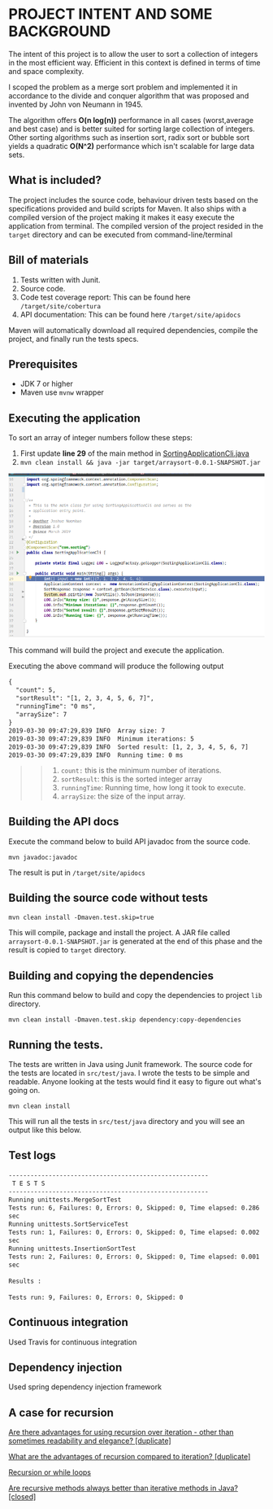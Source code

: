 
# PROJECT INTENT AND SOME BACKGROUND

The intent of this project is to allow the user to sort a collection of integers in the most efficient way.
Efficient in this context is defined in terms of time and space complexity.

I scoped the problem as a merge sort problem and implemented it in accordance to the
divide and conquer algorithm that was proposed and invented by John von Neumann in 1945.

The algorithm offers __O(n log(n))__ performance in all cases (worst,average and best case) and is better suited for
sorting large collection of integers. Other sorting algorithms such as insertion sort, radix sort or bubble sort yields a
quadratic __O(N^2)__ performance which isn't scalable for large data sets.


What is included?
------------------------
The project includes the source code, behaviour driven tests based on the specifications provided and build scripts for Maven.
It also ships with a compiled version of the project making it makes it easy execute the application from terminal.
The compiled version of the project resided in the `target` directory and can be executed from command-line/terminal

Bill of materials
--------------------------
1. Tests written with Junit.
2. Source code.
1. Code test coverage report: This can be found here `/target/site/cobertura`
2. API documentation: This can be found here `/target/site/apidocs`

Maven will automatically download all required dependencies, compile the project, and finally run the tests specs.

Prerequisites
-------------
- JDK 7 or higher
- Maven use `mvnw` wrapper

Executing the application
-------------------------

To sort an array of integer numbers follow these steps:

1. First update __line 29__ of the main method in [SortingApplicationCli.java](src/main/java/com/sorting/SortingApplicationCli.java)
2. `mvn clean install && java -jar target/arraysort-0.0.1-SNAPSHOT.jar`

![Alt text][mainclass]

This command will build the project and execute the application.


Executing the above command will produce the following output

```
{
  "count": 5,
  "sortResult": "[1, 2, 3, 4, 5, 6, 7]",
  "runningTime": "0 ms",
  "arraySize": 7
}
2019-03-30 09:47:29,839 INFO  Array size: 7
2019-03-30 09:47:29,839 INFO  Minimum iterations: 5
2019-03-30 09:47:29,839 INFO  Sorted result: [1, 2, 3, 4, 5, 6, 7]
2019-03-30 09:47:29,839 INFO  Running time: 0 ms
```

>> 1. `count:` this is the minimum number of iterations.
>> 2. `sortResult`: this is the sorted integer array
>> 3. `runningTime`: Running time, how long it took to execute.
>> 4. `arraySize`: the size of the input array.




Building the API docs
---------------------

Execute the command below to build API javadoc from the source code.

```shell
mvn javadoc:javadoc
```

The result is put in `/target/site/apidocs`

Building the source code without tests
--------------------------------------

```shell
mvn clean install -Dmaven.test.skip=true
```

This will compile, package and install the project. A JAR file called `arraysort-0.0.1-SNAPSHOT.jar` is generated
at the end of this phase and the result is copied to `target` directory.


Building and copying the dependencies
----------------------------------------
Run this command below to build and copy the dependencies to project `lib` directory.

```shell
mvn clean install -Dmaven.test.skip dependency:copy-dependencies
```


Running the tests.
------------------

The tests are written in Java using Junit framework.
The source code for the tests are located in `src/test/java`.
I wrote the tests to be simple and readable. Anyone looking at the tests would find it easy to figure out what's going on.

```shell
mvn clean install
```
This will run all the tests in `src/test/java` directory and you will see an output like this below.

## Test logs
```
-------------------------------------------------------
 T E S T S
-------------------------------------------------------
Running unittests.MergeSortTest
Tests run: 6, Failures: 0, Errors: 0, Skipped: 0, Time elapsed: 0.286 sec
Running unittests.SortServiceTest
Tests run: 1, Failures: 0, Errors: 0, Skipped: 0, Time elapsed: 0.002 sec
Running unittests.InsertionSortTest
Tests run: 2, Failures: 0, Errors: 0, Skipped: 0, Time elapsed: 0.001 sec

Results :

Tests run: 9, Failures: 0, Errors: 0, Skipped: 0

```


## Continuous integration
Used Travis for continuous integration

## Dependency injection
Used spring dependency injection framework



## A case for recursion

[Are there advantages for using recursion over iteration - other than sometimes readability and elegance? [duplicate]](https://softwareengineering.stackexchange.com/questions/242889/are-there-advantages-for-using-recursion-over-iteration-other-than-sometimes-r)

[What are the advantages of recursion compared to iteration? [duplicate]](https://softwareengineering.stackexchange.com/questions/234962/what-are-the-advantages-of-recursion-compared-to-iteration)

[Recursion or while loops](https://softwareengineering.stackexchange.com/questions/182314/recursion-or-while-loops)


[Are recursive methods always better than iterative methods in Java? [closed]](https://stackoverflow.com/questions/15346774/are-recursive-methods-always-better-than-iterative-methods-in-java)


[mainclass]: mainclass.png "Logo Title Text 2"